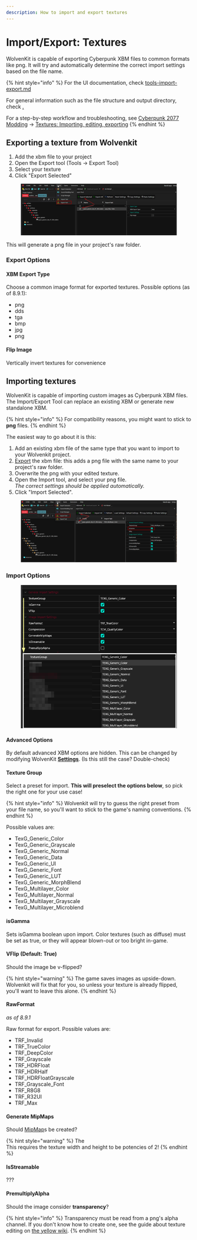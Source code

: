 ```yaml
---
description: How to import and export textures
---
```


# Import/Export: Textures

WolvenKit is capable of exporting Cyberpunk XBM files to common formats like png. It will try and automatically determine the correct import settings based on the file name.&#x20;

{% hint style="info" %}
For the UI documentation, check [tools-import-export.md](../../tools/tools-import-export.md "mention")

For general information such as the file structure and output directory, check [.](./ "mention")

For a step-by-step workflow and troubleshooting, see [Cyberpunk 2077 Modding](https://app.gitbook.com/o/-MP5ijqI11FeeX7c8-N8/s/4gzcGtLrr90pVjAWVdTc/ "mention") ->  [Textures: Importing, editing, exporting](https://app.gitbook.com/s/4gzcGtLrr90pVjAWVdTc/modding-guides/textures-and-luts/images-importing-editing-exporting "mention")
{% endhint %}

## Exporting a texture from Wolvenkit

1. Add the xbm file to your project
2. Open the Export tool (Tools -> Export Tool)
3. Select your texture
4. Click "Export Selected"

<figure><img src="../../../.gitbook/assets/images_export_selected.png" alt=""><figcaption></figcaption></figure>

This will generate a png file in your project's raw folder.

### Export Options

#### XBM Export Type

Choose a common image format for exported textures. Possible options (as of 8.9.1):

* png
* dds
* tga
* bmp
* jpg
* png

#### Flip Image

Vertically invert textures for convenience

## Importing textures

WolvenKit is capable of importing custom images as Cyberpunk XBM files. The Import/Export Tool can replace an existing XBM or generate new standalone XBM.&#x20;

{% hint style="info" %}
For compatibility reasons, you might want to stick to **png** files.
{% endhint %}

The easiest way to go about it is this:

1. Add an existing xbm file of the same type that you want to import to your Wolvenkit project.&#x20;
2. [Export](textures.md#exporting-a-texture-from-wolvenkit) the xbm file: this adds a png file with the same name to your project's raw folder.
3. Overwrite the png with your edited texture.
4. Open the Import tool, and select your png file. \
   _The correct settings should be applied automatically._&#x20;
5. Click "Import Selected".

<figure><img src="../../../.gitbook/assets/images_import_selected.png" alt=""><figcaption></figcaption></figure>

### Import Options

<figure><img src="../../../.gitbook/assets/wolvenkit_import_png.png" alt=""><figcaption></figcaption></figure>

####

#### Advanced Options

By default advanced XBM options are hidden. This can be changed by modifying WolvenKit [**Settings**](../../settings.md). (Is this still the case? Double-check)

#### Texture Group

Select a preset for import. **This will preselect the options below**, so pick  the right one for your use case!

{% hint style="info" %}
Wolvenkit will try to guess the right preset from your file name, so you'll want to stick to the game's naming conventions.
{% endhint %}

Possible values are:

* TexG\_Generic\_Color
* TexG\_Generic\_Grayscale
* TexG\_Generic\_Normal
* TexG\_Generic\_Data
* TexG\_Generic\_UI
* TexG\_Generic\_Font
* TexG\_Generic\_LUT
* TexG\_Generic\_MorphBlend
* TexG\_Multilayer\_Color
* TexG\_Multilayer\_Normal
* TexG\_Multilayer\_Grayscale
* TexG\_Multilayer\_Microblend

#### isGamma

Sets isGamma boolean upon import. Color textures (such as diffuse) must be set as true, or they will appear blown-out or too bright in-game.

#### VFlip (Default: True)

Should the image be v-flipped?

{% hint style="warning" %}
The game saves images as upside-down. Wolvenkit will fix that for you, so unless your texture is already flipped, you'll want to leave this alone.
{% endhint %}

#### RawFormat

_as of 8.9.1_

Raw format for export. Possible values are:

* TRF\_Invalid
* TRF\_TrueColor
* TRF\_DeepColor
* TRF\_Grayscale
* TRF\_HDRFloat
* TRF\_HDRHalf
* TRF\_HDRFloatGrayscale
* TRF\_Grayscale\_Font
* TRF\_R8G8
* TRF\_R32UI
* TRF\_Max

#### Generate MipMaps

Should [MipMap](https://en.wikipedia.org/wiki/Mipmap)s be created?

{% hint style="warning" %}
The \
This requires the texture width and height to be potencies of 2!
{% endhint %}

#### IsStreamable

???

#### PremultiplyAlpha

Should the image consider **transparency**?&#x20;

{% hint style="info" %}
Transparency must be read from a png's alpha channel. If you don't know how to create one, see the guide about texture editing on [the yellow wiki](https://app.gitbook.com/s/4gzcGtLrr90pVjAWVdTc/modding-guides/textures-and-luts/images-importing-editing-exporting).
{% endhint %}

